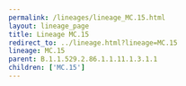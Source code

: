 ```yaml
---
permalink: /lineages/lineage_MC.15.html
layout: lineage_page
title: Lineage MC.15
redirect_to: ../lineage.html?lineage=MC.15
lineage: MC.15
parent: B.1.1.529.2.86.1.1.11.1.3.1.1
children: ['MC.15']
---
```

